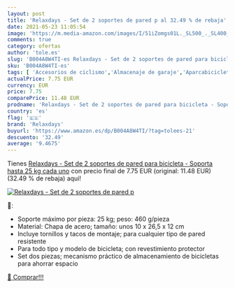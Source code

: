 ```yaml
---
layout: post
title: 'Relaxdays - Set de 2 soportes de pared p al 32.49 % de rebaja'
date: 2021-05-23 11:05:54
image: 'https://m.media-amazon.com/images/I/51iZomgs01L._SL500_._SL400_.jpg'
comments: true
category: ofertas
author: 'tole.es'
slug: 'B004A8W4TI-es Relaxdays - Set de 2 soportes de pared para bicicleta -...'
sku: 'B004A8W4TI-es'
tags: [ 'Accesorios de ciclismo','Almacenaje de garaje','Aparcabicicletas y soportes para bicicletas','Bastidores para bicicletas','Bricolaje y herramientas','Ciclismo','Deportes y aire libre','Organización y almacenaje en casa','Ropa y equipo para deportes','bicicleta','relaxdays', ]
actualPrice: 7.75 EUR
currency: EUR
price: 7.75
comparePrice: 11.48 EUR
prodname: 'Relaxdays - Set de 2 soportes de pared para bicicleta - Soporta hasta 25 kg cada uno'
country: 'es'
flag: '🇪🇸'
brand: 'Relaxdays'
buyurl: 'https://www.amazon.es/dp/B004A8W4TI/?tag=tolees-21'
descuento: '32.49'
average: '9.4675'
---
```


Tienes [Relaxdays - Set de 2 soportes de pared para bicicleta - Soporta hasta 25 kg cada uno](https://www.amazon.es/dp/B004A8W4TI/?tag=tolees-21) con precio final de  7.75 EUR (original: 11.48 EUR) (32.49 %  de rebaja) aqui!

[![Relaxdays - Set de 2 soportes de pared p](https://m.media-amazon.com/images/I/51iZomgs01L._SL500_._SL400_.jpg)](https://www.amazon.es/dp/B004A8W4TI/?tag=tolees-21)

🔎:

- Soporte máximo por pieza: 25 kg; peso: 460 g/pieza
- Material: Chapa de acero; tamaño: unos 10 x 26,5 x 12 cm
- Incluye tornillos y tacos de montaje; para cualquier tipo de pared resistente
- Para todo tipo y modelo de bicicleta; con revestimiento protector
- Set dos piezas; mecanismo práctico de almacenamiento de bicicletas para ahorrar espacio

[🛒 Comprar!!!](https://www.amazon.es/dp/B004A8W4TI/?tag=tolees-21)
